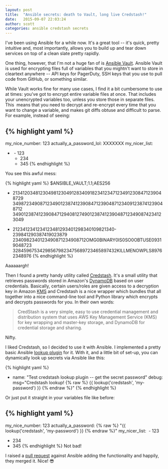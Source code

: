 ```yaml
---
layout: post
title:  "Ansible secrets: death to Vault, long live Credstash!"
date:   2015-09-07 22:03:24
author: scott
categories: ansible credstash secrets
---
```


I've been using Ansible for a while now. It's a great tool -- it's quick, pretty intuitive and, most importantly, 
allows you to build up and tear down services on top of a clean slate pretty rapidly.

One thing, however, that I'm not a huge fan of is <a href="http://docs.ansible.com/ansible/playbooks_vault.html" 
target="_blank">Ansible Vault</a>. Ansible Vault is used for encrypting files full of variables that you mightn't want 
to store in cleartext anywhere -- API keys for PagerDuty, SSH keys that you use to pull code from GitHub, or something 
similar.

While Vault works fine for many use cases, I find it a bit cumbersome to use at times: you've got to encrypt entire 
variable files at once. That includes your unencrypted variables too, unless you store those in separate files. This 
means that you need to decrypt and re-encrypt every time that you want to change a variable, and makes git diffs obtuse 
and difficult to parse. For example, instead of seeing:

{% highlight yaml %}
---
my_nice_number: 123
actually_a_password_lol: XXXXXXX
my_nicer_list:
+  - 123
   - 234
   - 345
{% endhighlight %}

You see this awful mess:

{% highlight yaml %}
$ANSIBLE_VAULT;1.1;AES256
- 21341203481230498123049128340918234123471234912308471239048729
34987234908712349012387412390847123904871234091238741239048712
34901238741239084712940812749012387412390487123490874234123049
+ 2123412341234123481293401298340109821340-239841290387419023879
2340982340123490871234908712OMG0BINARY0IS0SO0OBTUSE09319048723
328459675342985679823475689723465897432KILLMENOWPLS89762348976
{% endhighlight %}

Aaaaaargh!

Then I found a pretty handy utility called <a href="https://github.com/LuminalOSS/credstash">Credstash</a>.
It's a small utility that retrieves passwords stored in Amazon's 
<a href="http://docs.aws.amazon.com/amazondynamodb/latest/developerguide/Introduction.html">DynamoDB</a> based on user 
credentials. Basically, certain users/roles are given access to a decryption key in Amazon 
<a href="https://aws.amazon.com/kms/">KMS</a> and Credstash is a nice wrapper which bundles that all together into a 
nice command-line tool and Python library which encrypts and decrypts passwords for you. In their own words:

> CredStash is a very simple, easy to use credential management and distribution system that uses AWS Key Management
> Service (KMS) for key wrapping and master-key storage, and DynamoDB for credential storage and sharing.

Nifty.

I liked Credstash, so I decided to use it with Ansible. I implemented a pretty basic Ansible 
<a href="http://docs.ansible.com/ansible/playbooks_lookups.html">lookup plugin</a> for it. With it, and a little bit of 
set-up, you can dynamically look up secrets via Ansible like this:

{% highlight yaml %}
- name: "Test credstash lookup plugin -- get the secret password"
  debug: msg="Credstash lookup! {% raw %} {{ lookup('credstash', 'my-password') }} {% endraw %}"
{% endhighlight %}

Or just put it straight in your variables file like before:

{% highlight yaml %}
---
my_nice_number: 123
actually_a_password: {% raw %} "{{ lookup('credstash', 'my-password') }} {% endraw %}"
my_nicer_list:
   - 123
   - 234
   - 345
{% endhighlight %}
Not bad!

I raised a <a href="https://github.com/ansible/ansible/pull/11778">pull request</a> against Ansible adding the 
functionality and happily, they merged it. Nice! 😎
